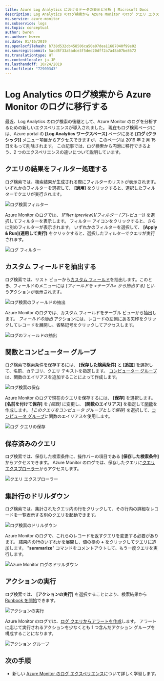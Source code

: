 ```yaml
---
title: Azure Log Analytics におけるデータの表示と分析 | Microsoft Docs
description: Log Analytics のログ検索から Azure Monitor のログ クエリ エクスペリエンスに移行するユーザー向けの情報。
ms.service: azure-monitor
ms.subservice: logs
ms.topic: conceptual
author: bwren
ms.author: bwren
ms.date: 01/16/2019
ms.openlocfilehash: b738d532cb458506ca50a07dea11687040f99e02
ms.sourcegitcommit: 5acd8f33a5adce3f5ded20dff2a7a48a07be8672
ms.translationtype: HT
ms.contentlocale: ja-JP
ms.lasthandoff: 10/24/2019
ms.locfileid: "72900343"
---
```

# <a name="transition-from-log-analytics-log-search-to-azure-monitor-logs"></a>Log Analytics のログ検索から Azure Monitor のログに移行する
最近、Log Analytics のログ検索の後継として、Azure Monitor のログを分析するための新しいエクスペリエンスが導入されました。 現在もログ検索ページには、Azure portal の **[Log Analytics ワークスペース]** ページにある **[ログ (クラシック)]** メニュー項目からアクセスできますが、このページは 2019 年 2 月 15 日をもって削除されます。 この記事では、ログ検索から円滑に移行できるよう、2 つのエクスペリエンスの違いについて説明しています。 

## <a name="filter-results-of-a-query"></a>クエリの結果をフィルター処理する
ログ検索では、検索結果が生成される際にフィルターのリストが表示されます。 いずれかのフィルターを選択して、 **[適用]** をクリックすると、選択したフィルターでクエリが実行されます。

![ログ検索フィルター](media/log-search-transition/filter-log-search.png)

Azure Monitor のログでは、 *[Filter (preview)]\(フィルター (プレビュー)\)* を選択してフィルターを表示します。 フィルター アイコンをクリックすると、さらに別のフィルターが表示されます。 いずれかのフィルターを選択して、 **[Apply & Run]\(適用して実行\)** をクリックすると、選択したフィルターでクエリが実行されます。

![ログ フィルター](media/log-search-transition/filter-logs.png)

## <a name="extract-custom-fields"></a>カスタム フィールドを抽出する 
ログ検索では、リスト ビューから[カスタム フィールド](../platform/custom-fields.md)を抽出します。このとき、フィールドのメニューには _[フィールドを <テーブル> から抽出する]_ というアクションが表示されます。

![ログ検索のフィールドの抽出](media/log-search-transition/extract-fields-log-search.png)

Azure Monitor のログでは、カスタム フィールドをテーブル ビューから抽出します。 _フィールドの抽出_ アクションには、レコードの左側にある矢印をクリックしてレコードを展開し、省略記号をクリックしてアクセスします。

![ログのフィールドの抽出](media/log-search-transition/extract-fields-logs.png)

## <a name="functions-and-computer-groups"></a>関数とコンピューター グループ
ログ検索で検索条件を保存するには、 **[保存した検索条件]** と **[追加]** を選択して、名前、カテゴリ、クエリ テキストを指定します。 [コンピューター グループ](../platform/computer-groups.md)は、関数のエイリアスを追加することによって作成します。

![ログ検索の保存](media/log-search-transition/save-search-log-search.png)

Azure Monitor のログで現在のクエリを保存するには、 **[保存]** を選択します。 **[名前を付けて保存]** を _[関数]_ に変更し、 **[関数のエイリアス]** を指定して[関数](functions.md)を作成します。 _[このクエリをコンピュータ グループとして保存]_ を選択して、[コンピュータ グループ](../platform/computer-groups.md)に関数のエイリアスを使用します。

![ログ クエリの保存](media/log-search-transition/save-query-logs.png)

## <a name="saved-queries"></a>保存済みのクエリ
ログ検索では、保存した検索条件に、操作バーの項目である **[保存した検索条件]** からアクセスできます。 Azure Monitor のログでは、保存したクエリに[クエリ エクスプローラー](../log-query/get-started-portal.md#save-queries)からアクセスします。

![クエリ エクスプローラー](media/log-search-transition/query-explorer.png)

## <a name="drill-down-on-summarized-rows"></a>集計行のドリルダウン
ログ検索では、集計されたクエリ内の行をクリックして、その行内の詳細なレコードを一覧表示する別のクエリを起動できます。

![ログ検索のドリルダウン](media/log-search-transition/drilldown-search.png)

Azure Monitor のログで、これらのレコードを返すクエリを変更する必要があります。 結果内の行のいずれかを展開し、値の横の **+** をクリックしてクエリに追加します。 "**summarize**" コマンドをコメントアウトして、もう一度クエリを実行します。

![Azure Monitor ログのドリルダウン](media/log-search-transition/drilldown-logs.png)

## <a name="take-action"></a>アクションの実行
ログ検索では、 **[アクションの実行]** を選択することにより、検索結果から [Runbook を開始](take-action.md)できます。

![アクションの実行](media/log-search-transition/take-action-log-search.png)

Azure Monitor のログでは、[ログ クエリからアラートを作成](../platform/alerts-log.md)します。 アラートに応じて実行されるアクションを少なくとも 1 つ含んだアクション グループを構成することになります。

![アクション グループ](media/log-search-transition/action-group.png)

## <a name="next-steps"></a>次の手順

- 新しい [Azure Monitor のログ エクスペリエンス](get-started-portal.md)について詳しく学習します。